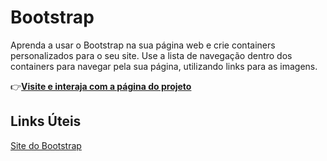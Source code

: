 # Bootstrap
Aprenda a usar o Bootstrap na sua página web e crie containers personalizados para o seu site. Use a
lista de navegação dentro dos containers para navegar pela sua página, utilizando links para as imagens.

:point_right:[**Visite e interaja com a página do projeto**](https://alvezandreluiz.github.io/dio-bootstrap/)

## Links Úteis
[Site do Bootstrap](https://getbootstrap.com.br)
